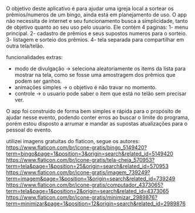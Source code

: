 O objetivo deste aplicativo é para ajudar uma igreja local a sortear os prêmios/numeros de um bingo, ainda está em planejamento de uso.
O app não necessita de internet e seu funcionamento busca a simplicidade, tanto de objetivo quanto ao seu uso pelo usuario.
Ele contém 4 paginas:
1- menu principal.
2- cadastro de prêmios e seus supostos numeros para o sorteio.
3- listagem e sorteio dos prêmios.
4- tela separada para compartilhar em outra tela/telão.

funcionalidades extras:
* modo de divulgação -> seleciona aleatoriamente os items da lista para mostrar na tela, como se fosse uma amostragem dos prêmios que podem ser ganhos.
* animações simples -> o objetivo é não travar no momento.
* controle -> o usuario pode saber o item que está no telão sem precisar ver.

O app foi construido de forma bem simples e rápida para o propósito de ajudar nesse evento, podendo conter erros ao buscar o limite do programa, porém estou disposto a arrumar e mandar as supostas atualizações para o pessoal do evento.

utilizei imagens gratuitas do flaticon, segue os autores:
https://www.flaticon.com/br/icone-gratis/bingo_5149420?term=bingo&page=1&position=3&origin=search&related_id=5149420
https://www.flaticon.com/br/icone-gratis/tela-cheia_570953?term=tela&page=1&position=25&origin=search&related_id=570953
https://www.flaticon.com/br/icone-gratis/imagem_739249?term=imagem&page=1&position=1&origin=search&related_id=739249
https://www.flaticon.com/br/icone-gratis/computador_4373065?term=tela&page=1&position=2&origin=search&related_id=4373065
https://www.flaticon.com/br/icone-gratis/minimizar_2989876?term=minimizar&page=1&position=12&origin=search&related_id=2989876
